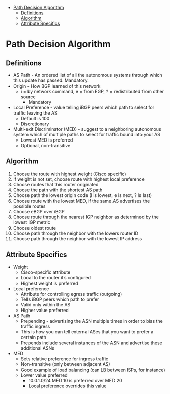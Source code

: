 - [Path Decision Algorithm](#path-decision-algorithm)
  - [Definitions](#definitions)
  - [Algorithm](#algorithm)
  - [Attribute Specifics](#attribute-specifics)

# Path Decision Algorithm
## Definitions
* AS Path - An ordered list of all the autonomous systems through which this update has passed. Mandatory.
* Origin - How BGP learned of this network
    * i = by network command, e = from EGP, ? = redistributed from other source
        * Mandatory
* Local Preference -  value telling iBGP peers which path to select for traffic leaving the AS
    * Default is 100
    * Discretionary
* Multi-exit Discriminator (MED) - suggest to a neighboring autonomous system which of multiple paths to select for traffic bound into your AS
    * Lowest MED is preferred
    * Optional, non-transitive

## Algorithm
1. Choose the route with highest weight (Cisco specific)
2. If weight is not set, choose route with highest local preference
3. Choose routes that this router originated
4. Choose the path with the shortest AS path
5. Choose path the lowest origin code (I is lowest, e is next, ? Is last)
6. Choose route with the lowest MED, if the same AS advertises the possible routes
7. Choose eBGP over iBGP
8. Choose route through the nearest IGP neighbor as determined by the lowest IGP metric
9. Choose oldest route
10. Choose path through the neighbor with the lowers router ID
11. Choose path through the neighbor with the lowest IP address

## Attribute Specifics
* Weight
    * Cisco-specific attribute
    * Local to the router it’s configured
    * Highest weight is preferred
* Local preference
    * Attribute for controlling egress traffic (outgoing)
    * Tells iBGP peers which path to prefer
    * Valid only within the AS
    * Higher value preferred
* AS Path
    * Prepending - advertising the ASN multiple times in order to bias the traffic ingress
    * This is how you can tell external ASes that you want to prefer a certain path
    * Prepends include several instances of the ASN and advertise these additional ASNs
* MED
    * Sets relative preference for ingress traffic
    * Non-transitive (only between adjacent AS)
    * Good example of load balancing (can LB between ISPs, for instance)
    * Lower value preferred
        * 10.0.1.0/24 MED 10 is preferred over MED 20
        * Local preference overrides this value
